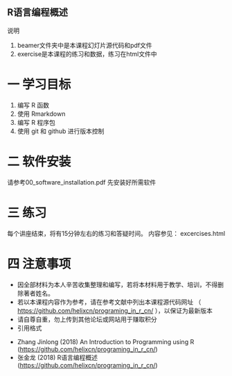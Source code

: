 R语言编程概述
--------

说明
1. beamer文件夹中是本课程幻灯片源代码和pdf文件
2. exercise是本课程的练习和数据，练习在html文件中

# 一 学习目标

1. 编写 R 函数
2. 使用 Rmarkdown
3. 编写 R 程序包
4. 使用 git 和 github 进行版本控制

# 二 软件安装

请参考00_software_installation.pdf 先安装好所需软件

# 三 练习

每个讲座结束，将有15分钟左右的练习和答疑时间。 
内容参见： excercises.html

# 四 注意事项

*  因全部材料为本人辛苦收集整理和编写，若将本材料用于教学、培训，不得删除著者姓名。
*  若以本课程内容作为参考，请在参考文献中列出本课程源代码网址 （ https://github.com/helixcn/programing_in_r_cn/ ），以保证为最新版本
*  请自尊自重，勿上传到其他论坛或网站用于赚取积分
*  引用格式
  - Zhang Jinlong (2018) An Introduction to Programming using R (https://github.com/helixcn/programing_in_r_cn/)
  - 张金龙 (2018) R语言编程概述 (https://github.com/helixcn/programing_in_r_cn/)
